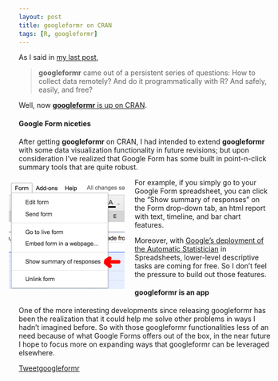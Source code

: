 ```yaml
---
layout: post
title: googleformr on CRAN
tags: [R, googleformr]
---
```





As I said in [my last post](/googleformr-safe-easy-free/),

> **googleformr** came out of a persistent series of questions: How to
> collect data remotely? And do it programmatically with R? And safely,
> easily, and free?

Well, now [**googleformr** is up on
CRAN](https://cran.r-project.org/web/packages/googleformr/index.html).


#### Google Form niceties

After getting **googleformr** on CRAN, I had intended to extend
**googleformr** with some data visualization functionality in future
revisions; but upon consideration I’ve realized that Google Form has
some built in point-n-click summary tools that are quite robust.

<div style="float:left;margin:5px 20px 5px -20px; max-width: 232px; max-height: 217px; ">

<img src="/images/google_formr_img_drop_down.png"   width="232" height="217">

</div>
For example, if you simply go to your Google Form spreadsheet, you can
click the “Show summary of responses” on the Form drop-down tab, an html
report with text, timeline, and bar chart features.

Moreover, with [Google’s deployment of the Automatic
Statistician](https://gigaom.com/2014/12/02/google-is-funding-an-artificial-intelligence-for-data-science/)
in Spreadsheets, lower-level descriptive tasks are coming for free. So I
don’t feel the pressure to build out those features.


#### **googleformr** is an app 

One of the more interesting developments since releasing googleformr has
been the realization that it could help me solve other problems in ways
I hadn’t imagined before. So with those googleformr functionalities less
of an need because of what Google Forms offers out of the box, in the
near future I hope to focus more on expanding ways that googleformr can
be leveraged elsewhere.

<script>!function(d,s,id){var js,fjs=d.getElementsByTagName(s)[0],p=/^http:/.test(d.location)?'http':'https';if(!d.getElementById(id)){js=d.createElement(s);js.id=id;js.src=p+'://platform.twitter.com/widgets.js';fjs.parentNode.insertBefore(js,fjs);}}(document, 'script', 'twitter-wjs');</script> <a href="https://twitter.com/share" class="twitter-share-button" data-via="data_steve" data-size="large" data-hashtags="rstats,datascience, googleapps" data-dnt="true">Tweet</a><a class="github-button" href="https://github.com/data-steve/googleformr" data-icon="octicon-star" data-style="mega" aria-label="Star data-steve/googleformr on GitHub">googleformr</a> 
<script async defer id="github-bjs" src="https://buttons.github.io/buttons.js"></script>
